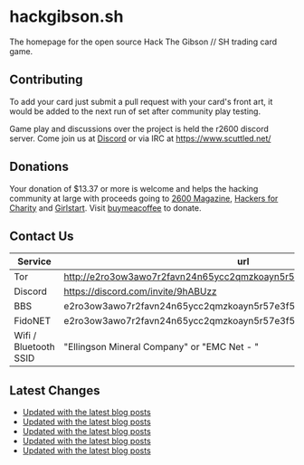 # hackgibson.sh
The homepage for the open source Hack The Gibson // SH trading card game.


## Contributing

To add your card just submit a pull request with your card's front art, it would be added to the next run of set after community play testing.

Game play and discussions over the project is held the r2600 discord server. Come join us at [Discord](https://discord.com/invite/9hABUzz) or via IRC at https://www.scuttled.net/


## Donations

Your donation of $13.37 or more is welcome and helps the hacking community at large with proceeds going to [2600 Magazine](https://2600.com/), [Hackers for Charity](https://hackersforcharity.org) and [Girlstart](https://girlstart.org).  Visit [buymeacoffee](https://www.buymeacoffee.com/hackgibson.sh) to donate.


## Contact Us

Service | url
-|-
Tor | http://e2ro3ow3awo7r2favn24n65ycc2qmzkoayn5r57e3f56nvjwdcgg32ad.onion
Discord | https://discord.com/invite/9hABUzz
BBS | e2ro3ow3awo7r2favn24n65ycc2qmzkoayn5r57e3f56nvjwdcgg32ad.onion:23
FidoNET | e2ro3ow3awo7r2favn24n65ycc2qmzkoayn5r57e3f56nvjwdcgg32ad.onion:24554
Wifi / Bluetooth SSID | "Ellingson Mineral Company" or "EMC Net - <fidonet address>"

## Latest Changes
<!-- BLOG-POST-LIST:START -->
- [Updated with the latest blog posts](https://github.com/DFW2600/hackgibson.sh/commit/156e4f77a7019ba2b8a022dd0f2efdf6f5784c4a)
- [Updated with the latest blog posts](https://github.com/DFW2600/hackgibson.sh/commit/02f8e93fd601300b837bb1846142a274754bffe7)
- [Updated with the latest blog posts](https://github.com/DFW2600/hackgibson.sh/commit/d5474d53ac7150cebf4d3ca86f4cf93815e3921e)
- [Updated with the latest blog posts](https://github.com/DFW2600/hackgibson.sh/commit/845342d3720c1c48709184c656d5d9a21d108360)
- [Updated with the latest blog posts](https://github.com/DFW2600/hackgibson.sh/commit/fa7765f6edefaa2c4a954bd8dcbad719b118058a)
<!-- BLOG-POST-LIST:END -->
